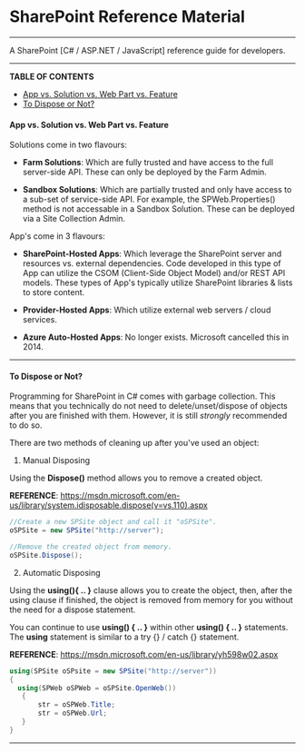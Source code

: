 # SharePoint Reference Material 
 
---

A SharePoint [C# / ASP.NET / JavaScript] reference guide for developers.

---

**TABLE OF CONTENTS**
 
* [App vs. Solution vs. Web Part vs. Feature](#AppSolutionWebPartFeature) 
* [To Dispose or Not?](#DisposeOrNot) 
 
#### <a name="AppSolutionWebPartFeature"></a>App vs. Solution vs. Web Part vs. Feature

Solutions come in two flavours:
+ **Farm Solutions**: Which are fully trusted and have access to the full server-side API. These can only be deployed by the Farm Admin.

+ **Sandbox Solutions**: Which are partially trusted and only have access to a sub-set of service-side API. For example, the SPWeb.Properties() method is not accessable in a Sandbox Solution. These can be deployed via a Site Collection Admin.

App's come in 3 flavours:
+ **SharePoint-Hosted Apps**: Which leverage the SharePoint server and resources vs. external dependencies. Code developed in this type of App can utilize the CSOM (Client-Side Object Model) and/or REST API models. These types of App's typically utilize SharePoint libraries & lists to store content.

+ **Provider-Hosted Apps**: Which utilize external web servers / cloud services.

+ **Azure Auto-Hosted Apps**: No longer exists. Microsoft cancelled this in 2014.

---

#### <a name="DisposeOrNot"></a>To Dispose or Not? 

Programming for SharePoint in C# comes with garbage collection. This means that you technically do not need to delete/unset/dispose of objects after you are finished with them. However, it is still _strongly_ recommended to do so.

There are two methods of cleaning up after you've used an object:

1. Manual Disposing

Using the **Dispose()** method allows you to remove a created object.

**REFERENCE**: https://msdn.microsoft.com/en-us/library/system.idisposable.dispose(v=vs.110).aspx

```cs
//Create a new SPSite object and call it "oSPSite".
oSPSite = new SPSite("http://server");

//Remove the created object from memory.
oSPSite.Dispose();
```

2. Automatic Disposing

Using the **using(){ .. }** clause allows you to create the object, then, after the using clause if finished, the object is removed from memory for you without the need for a dispose statement.

You can continue to use **using() { .. }** within other **using() { .. }** statements. The **using** statement is similar to a try {} / catch {} statement.

**REFERENCE**: https://msdn.microsoft.com/en-us/library/yh598w02.aspx

```cs
using(SPSite oSPsite = new SPSite("http://server"))
{
  using(SPWeb oSPWeb = oSPSite.OpenWeb())
   {
       str = oSPWeb.Title;
       str = oSPWeb.Url;
   }
}
```

---
